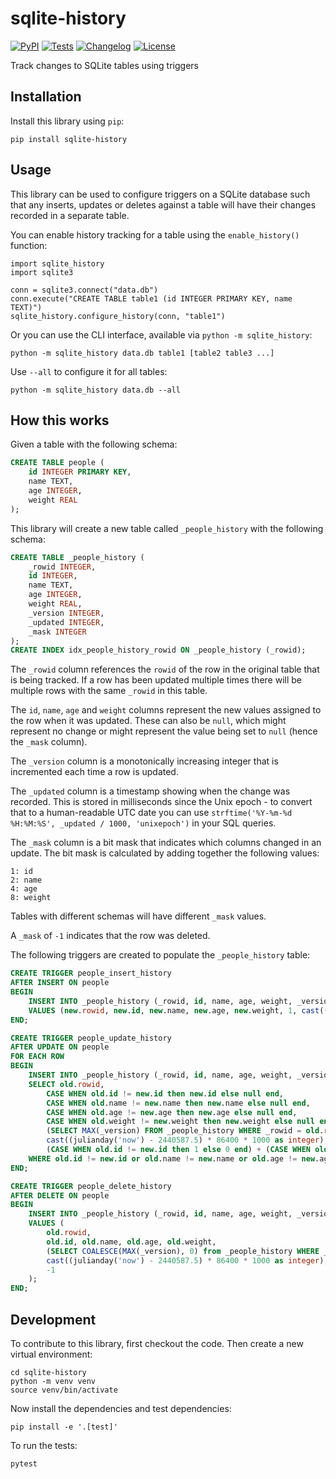 # sqlite-history

[![PyPI](https://img.shields.io/pypi/v/sqlite-history.svg)](https://pypi.org/project/sqlite-history/)
[![Tests](https://github.com/simonw/sqlite-history/workflows/Test/badge.svg)](https://github.com/simonw/sqlite-history/actions?query=workflow%3ATest)
[![Changelog](https://img.shields.io/github/v/release/simonw/sqlite-history?include_prereleases&label=changelog)](https://github.com/simonw/sqlite-history/releases)
[![License](https://img.shields.io/badge/license-Apache%202.0-blue.svg)](https://github.com/simonw/sqlite-history/blob/main/LICENSE)

Track changes to SQLite tables using triggers

## Installation

Install this library using `pip`:

    pip install sqlite-history

## Usage

This library can be used to configure triggers on a SQLite database such that any inserts, updates or deletes against a table will have their changes recorded in a separate table.

You can enable history tracking for a table using the `enable_history()` function:

    import sqlite_history
    import sqlite3

    conn = sqlite3.connect("data.db")
    conn.execute("CREATE TABLE table1 (id INTEGER PRIMARY KEY, name TEXT)")
    sqlite_history.configure_history(conn, "table1")

Or you can use the CLI interface, available via `python -m sqlite_history`:

    python -m sqlite_history data.db table1 [table2 table3 ...]

Use `--all` to configure it for all tables:

    python -m sqlite_history data.db --all

## How this works

Given a table with the following schema:

<!-- [[[cog
import cog
create_table_sql = """
CREATE TABLE people (
    id INTEGER PRIMARY KEY,
    name TEXT,
    age INTEGER,
    weight REAL
);
""".strip()
cog.out(
    "```sql\n{}\n```".format(create_table_sql)
)
]]] -->
```sql
CREATE TABLE people (
    id INTEGER PRIMARY KEY,
    name TEXT,
    age INTEGER,
    weight REAL
);
```
<!-- [[[end]]] -->

This library will create a new table called `_people_history` with the following schema:

<!-- [[[cog
from sqlite_history import sql
import sqlite3
db = sqlite3.connect(":memory:")
db.execute(create_table_sql)
columns_and_types = sql.table_columns_and_types(db, "people")
history_schema = sql.history_table_sql("people", columns_and_types)
cog.out(
    "```sql\n{}\n```".format(history_schema.strip())
)
]]] -->
```sql
CREATE TABLE _people_history (
    _rowid INTEGER,
    id INTEGER,
    name TEXT,
    age INTEGER,
    weight REAL,
    _version INTEGER,
    _updated INTEGER,
    _mask INTEGER
);
CREATE INDEX idx_people_history_rowid ON _people_history (_rowid);
```
<!-- [[[end]]] -->
The `_rowid` column references the `rowid` of the row in the original table that is being tracked. If a row has been updated multiple times there will be multiple rows with the same `_rowid` in this table.

The `id`, `name`, `age` and `weight` columns represent the new values assigned to the row when it was updated. These can also be `null`, which might represent no change or might represent the value being set to `null` (hence the `_mask` column).

The `_version` column is a monotonically increasing integer that is incremented each time a row is updated.

The `_updated` column is a timestamp showing when the change was recorded. This is stored in milliseconds since the Unix epoch - to convert that to a human-readable UTC date you can use `strftime('%Y-%m-%d %H:%M:%S', _updated / 1000, 'unixepoch')` in your SQL queries.

The `_mask` column is a bit mask that indicates which columns changed in an update. The bit mask is calculated by adding together the following values:

    1: id
    2: name
    4: age
    8: weight

Tables with different schemas will have different `_mask` values.

A `_mask` of `-1` indicates that the row was deleted.

The following triggers are created to populate the `_people_history` table:
<!-- [[[cog
triggers_sql = sql.triggers_sql("people", [c[0] for c in columns_and_types])
cog.out(
    "```sql\n{}\n```".format(triggers_sql.strip())
)
]]] -->
```sql
CREATE TRIGGER people_insert_history
AFTER INSERT ON people
BEGIN
    INSERT INTO _people_history (_rowid, id, name, age, weight, _version, _updated, _mask)
    VALUES (new.rowid, new.id, new.name, new.age, new.weight, 1, cast((julianday('now') - 2440587.5) * 86400 * 1000 as integer), 15);
END;

CREATE TRIGGER people_update_history
AFTER UPDATE ON people
FOR EACH ROW
BEGIN
    INSERT INTO _people_history (_rowid, id, name, age, weight, _version, _updated, _mask)
    SELECT old.rowid, 
        CASE WHEN old.id != new.id then new.id else null end, 
        CASE WHEN old.name != new.name then new.name else null end, 
        CASE WHEN old.age != new.age then new.age else null end, 
        CASE WHEN old.weight != new.weight then new.weight else null end,
        (SELECT MAX(_version) FROM _people_history WHERE _rowid = old.rowid) + 1,
        cast((julianday('now') - 2440587.5) * 86400 * 1000 as integer),
        (CASE WHEN old.id != new.id then 1 else 0 end) + (CASE WHEN old.name != new.name then 2 else 0 end) + (CASE WHEN old.age != new.age then 4 else 0 end) + (CASE WHEN old.weight != new.weight then 8 else 0 end)
    WHERE old.id != new.id or old.name != new.name or old.age != new.age or old.weight != new.weight;
END;

CREATE TRIGGER people_delete_history
AFTER DELETE ON people
BEGIN
    INSERT INTO _people_history (_rowid, id, name, age, weight, _version, _updated, _mask)
    VALUES (
        old.rowid,
        old.id, old.name, old.age, old.weight,
        (SELECT COALESCE(MAX(_version), 0) from _people_history WHERE _rowid = old.rowid) + 1,
        cast((julianday('now') - 2440587.5) * 86400 * 1000 as integer),
        -1
    );
END;
```
<!-- [[[end]]] -->

## Development

To contribute to this library, first checkout the code. Then create a new virtual environment:

    cd sqlite-history
    python -m venv venv
    source venv/bin/activate

Now install the dependencies and test dependencies:

    pip install -e '.[test]'

To run the tests:

    pytest

